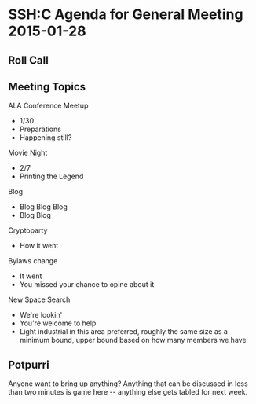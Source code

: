 SSH:C Agenda for General Meeting 2015-01-28
===========================================

Roll Call
---------


Meeting Topics
--------------

ALA Conference Meetup
- 1/30
- Preparations
- Happening still?

Movie Night
- 2/7
- Printing the Legend

Blog
- Blog Blog Blog
- Blog Blog

Cryptoparty
- How it went

Bylaws change
- It went
- You missed your chance to opine about it

New Space Search
- We're lookin'
- You're welcome to help
- Light industrial in this area preferred, roughly the same size as a minimum bound, upper bound based on how many members we have

Potpurri
--------
Anyone want to bring up anything? Anything that can be discussed in less than two minutes is game here -- anything else gets tabled for next week.

